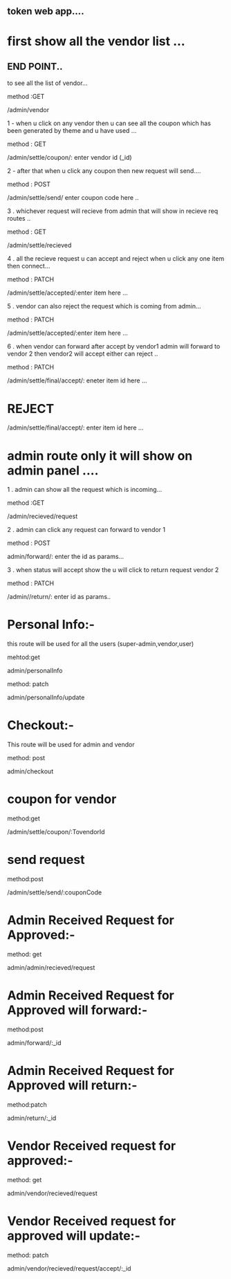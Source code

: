 
## token web app....


# first show all the vendor list ...

## END POINT..


 to see all the list of vendor...


method :GET

/admin/vendor






1 - when u click on any vendor then u can see all the coupon which has been generated by theme and u have used ...

method : GET

/admin/settle/coupon/: enter vendor id (_id)



2 - after that when u click any coupon then new request will send.... 

method : POST

/admin/settle/send/ enter coupon code here ..


3 . whichever request will recieve from admin that will show in recieve req routes ..


method : GET 

/admin/settle/recieved

4 .  all the recieve request u can accept and reject when u click any one item then connect...

method : PATCH

 /admin/settle/accepted/:enter item here ...


5 .  vendor can also reject the request which is coming from admin...

method : PATCH

/admin/settle/accepted/:enter item here ...


6 . when vendor can forward after accept by vendor1 admin will forward to vendor 2 then vendor2 will accept either can reject ..

method : PATCH

/admin/settle/final/accept/: eneter item id here ...

# REJECT

/admin/settle/final/accept/:  enter item id here ...



 # admin route only it will show on admin panel ....



1 . admin can show all the  request which is incoming...

method :GET

/admin/recieved/request 

2 .   admin can click any request can forward to vendor 1

method : POST

admin/forward/: enter the id as params...



3 .  when status will accept show the u will click to return request vendor 2

method  : PATCH


/admin//return/: enter id as params..


# Personal Info:-
this route will be used for all the users (super-admin,vendor,user)

mehtod:get

admin/personalInfo

method: patch

admin/personalInfo/update

# Checkout:-

This route will be used for admin and vendor

method: post

admin/checkout

# coupon for vendor
method:get 

/admin/settle/coupon/:TovendorId

# send request
method:post 

/admin/settle/send/:couponCode

# Admin Received  Request for Approved:-
method: get

admin/admin/recieved/request

# Admin Received  Request for Approved will forward:-
method:post

admin/forward/:_id

# Admin Received  Request for Approved will return:-
method:patch

admin/return/:_id

# Vendor Received request for approved:-
method: get

admin/vendor/recieved/request

# Vendor Received request for approved will update:-
method: patch

admin/vendor/recieved/request/accept/:_id















 





